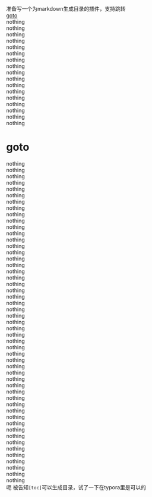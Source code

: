 准备写一个为markdown生成目录的插件，支持跳转  
<a href="#1.">goto</a>  
nothing  
nothing  
nothing  
nothing  
nothing  
nothing  
nothing  
nothing  
nothing  
nothing  
nothing  
nothing  
nothing  
nothing  
nothing  
nothing  
nothing  
# <div id="1."> goto</div>
nothing  
nothing  
nothing  
nothing  
nothing  
nothing  
nothing  
nothing  
nothing  
nothing  
nothing  
nothing  
nothing  
nothing  
nothing  
nothing  
nothing  
nothing  
nothing  
nothing  
nothing  
nothing  
nothing  
nothing  
nothing  
nothing  
nothing  
nothing  
nothing  
nothing  
nothing  
nothing  
nothing  
nothing  
nothing  
nothing  
nothing  
nothing  
nothing  
nothing  
nothing  
nothing  
nothing  
nothing  
nothing  
nothing  
nothing  
nothing  
nothing  
nothing  
nothing  
呃 被告知`[toc]`可以生成目录，试了一下在typora里是可以的
